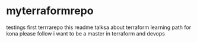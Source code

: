 # myterraformrepo
testings first terrrarepo
this readme talksa about terraform learning  path for kona
please follow
i want to be a master in terraform and devops
